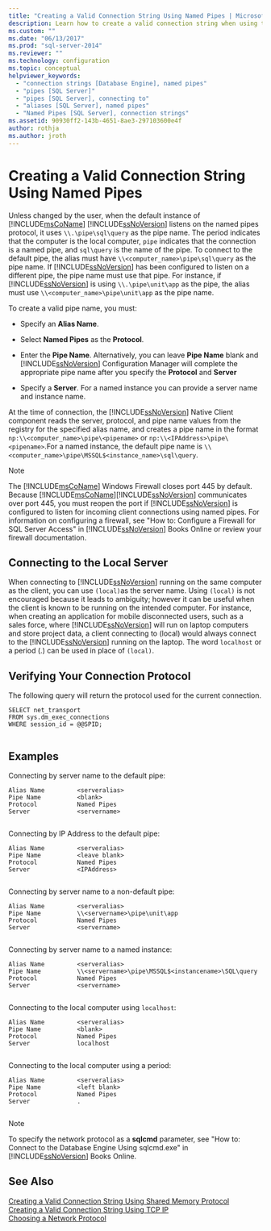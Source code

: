 ```yaml
---
title: "Creating a Valid Connection String Using Named Pipes | Microsoft Docs"
description: Learn how to create a valid connection string when using the named pipes protocol to connect to an instance of SQL Server. View examples of valid pipe names.
ms.custom: ""
ms.date: "06/13/2017"
ms.prod: "sql-server-2014"
ms.reviewer: ""
ms.technology: configuration
ms.topic: conceptual
helpviewer_keywords: 
  - "connection strings [Database Engine], named pipes"
  - "pipes [SQL Server]"
  - "pipes [SQL Server], connecting to"
  - "aliases [SQL Server], named pipes"
  - "Named Pipes [SQL Server], connection strings"
ms.assetid: 90930ff2-143b-4651-8ae3-297103600e4f
author: rothja
ms.author: jroth
---
```

# Creating a Valid Connection String Using Named Pipes
  Unless changed by the user, when the default instance of [!INCLUDE[msCoName](../../includes/msconame-md.md)] [!INCLUDE[ssNoVersion](../../includes/ssnoversion-md.md)] listens on the named pipes protocol, it uses `\\.\pipe\sql\query` as the pipe name. The period indicates that the computer is the local computer, `pipe` indicates that the connection is a named pipe, and `sql\query` is the name of the pipe. To connect to the default pipe, the alias must have `\\<computer_name>\pipe\sql\query` as the pipe name. If [!INCLUDE[ssNoVersion](../../includes/ssnoversion-md.md)] has been configured to listen on a different pipe, the pipe name must use that pipe. For instance, if [!INCLUDE[ssNoVersion](../../includes/ssnoversion-md.md)] is using `\\.\pipe\unit\app` as the pipe, the alias must use `\\<computer_name>\pipe\unit\app` as the pipe name.  
  
 To create a valid pipe name, you must:  
  
-   Specify an **Alias Name**.  
  
-   Select **Named Pipes** as the **Protocol**.  
  
-   Enter the **Pipe Name**. Alternatively, you can leave **Pipe Name** blank and [!INCLUDE[ssNoVersion](../../includes/ssnoversion-md.md)] Configuration Manager will complete the appropriate pipe name after you specify the **Protocol** and **Server**  
  
-   Specify a **Server**. For a named instance you can provide a server name and instance name.  
  
 At the time of connection, the [!INCLUDE[ssNoVersion](../../includes/ssnoversion-md.md)] Native Client component reads the server, protocol, and pipe name values from the registry for the specified alias name, and creates a pipe name in the format `np:\\<computer_name>\pipe\<pipename>` or `np:\\<IPAddress>\pipe\<pipename>`.For a named instance, the default pipe name is `\\<computer_name>\pipe\MSSQL$<instance_name>\sql\query`.  
  
> [!NOTE]  
>  The [!INCLUDE[msCoName](../../includes/msconame-md.md)] Windows Firewall closes port 445 by default. Because [!INCLUDE[msCoName](../../includes/msconame-md.md)][!INCLUDE[ssNoVersion](../../includes/ssnoversion-md.md)] communicates over port 445, you must reopen the port if [!INCLUDE[ssNoVersion](../../includes/ssnoversion-md.md)] is configured to listen for incoming client connections using named pipes. For information on configuring a firewall, see "How to: Configure a Firewall for SQL Server Access" in [!INCLUDE[ssNoVersion](../../includes/ssnoversion-md.md)] Books Online or review your firewall documentation.  
  
## Connecting to the Local Server  
 When connecting to [!INCLUDE[ssNoVersion](../../includes/ssnoversion-md.md)] running on the same computer as the client, you can use `(local)`as the server name. Using `(local)` is not encouraged because it leads to ambiguity; however it can be useful when the client is known to be running on the intended computer. For instance, when creating an application for mobile disconnected users, such as a sales force, where [!INCLUDE[ssNoVersion](../../includes/ssnoversion-md.md)] will run on laptop computers and store project data, a client connecting to (local) would always connect to the [!INCLUDE[ssNoVersion](../../includes/ssnoversion-md.md)] running on the laptop. The word `localhost` or a period (.) can be used in place of `(local)`.  
  
## Verifying Your Connection Protocol  
 The following query will return the protocol used for the current connection.  
  
```  
SELECT net_transport   
FROM sys.dm_exec_connections   
WHERE session_id = @@SPID;  
  
```  
  
## Examples  
 Connecting by server name to the default pipe:  
  
```  
Alias Name         <serveralias>  
Pipe Name          <blank>  
Protocol           Named Pipes  
Server             <servername>  
  
```  
  
 Connecting by IP Address to the default pipe:  
  
```  
Alias Name         <serveralias>  
Pipe Name          <leave blank>  
Protocol           Named Pipes  
Server             <IPAddress>  
  
```  
  
 Connecting by server name to a non-default pipe:  
  
```  
Alias Name         <serveralias>  
Pipe Name          \\<servername>\pipe\unit\app  
Protocol           Named Pipes  
Server             <servername>  
  
```  
  
 Connecting by server name to a named instance:  
  
```  
Alias Name         <serveralias>  
Pipe Name          \\<servername>\pipe\MSSQL$<instancename>\SQL\query  
Protocol           Named Pipes  
Server             <servername>  
  
```  
  
 Connecting to the local computer using `localhost`:  
  
```  
Alias Name         <serveralias>  
Pipe Name          <blank>  
Protocol           Named Pipes  
Server             localhost  
  
```  
  
 Connecting to the local computer using a period:  
  
```  
Alias Name         <serveralias>  
Pipe Name          <left blank>  
Protocol           Named Pipes  
Server             .  
  
```  
  
> [!NOTE]  
>  To specify the network protocol as a **sqlcmd** parameter, see "How to: Connect to the Database Engine Using sqlcmd.exe" in [!INCLUDE[ssNoVersion](../../includes/ssnoversion-md.md)] Books Online.  
  
## See Also  
 [Creating a Valid Connection String Using Shared Memory Protocol](../../../2014/tools/configuration-manager/creating-a-valid-connection-string-using-shared-memory-protocol.md)   
 [Creating a Valid Connection String Using TCP IP](../../../2014/tools/configuration-manager/creating-a-valid-connection-string-using-tcp-ip.md)   
 [Choosing a Network Protocol](../../../2014/tools/configuration-manager/choosing-a-network-protocol.md)  
  
  
